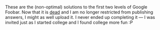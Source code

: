These are the (non-optimal) solutions to the first two levels of Google Foobar. Now that it is [dead](https://killedbygoogle.com/) and I am no longer restricted from publishing answers, I might as well upload it. I never ended up completing it — I was invited just as I started college and I found college more fun :P
